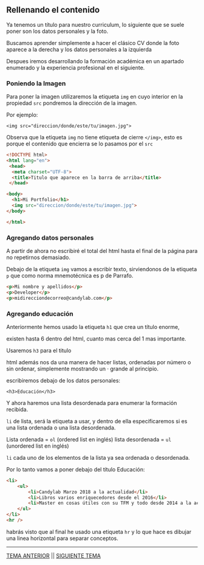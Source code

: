  
## Rellenando el contenido
 
 Ya tenemos un título para nuestro curriculum, lo siguiente que se suele poner son los datos personales y la foto.
 
 Buscamos aprender simplemente a hacer el clásico CV donde la foto aparece a la derecha y los datos personales a la izquierda
 
 Despues iremos desarrollando la formación académica en un apartado enumerado y la experiencia profesional en el siguiente.
 
### Poniendo la Imagen
 
 Para poner la imagen utilizaremos la etiqueta `img` en cuyo interior en la propiedad `src` pondremos la dirección de la imagen.
 
 Por ejemplo:
 
 `<img src="direccion/donde/este/tu/imagen.jpg">`
 
 Observa que la etiqueta `img` no tiene etiqueta de cierre `</img>`, esto es porque el contenido que encierra se lo pasamos por el `src`
 
 ```html
<!DOCTYPE html>
<html lang="en">
  <head>
   <meta charset="UTF-8">
   <title>Titulo que aparece en la barra de arriba</title>
  </head>

 <body>
   <h1>Mi Portfolio</h1>
   <img src="direccion/donde/este/tu/imagen.jpg">
 </body>

</html>
```

### Agregando datos personales

A partir de ahora no escribiré el total del html hasta el final de la página para no repetirnos demasiado.

Debajo de la etiqueta `img` vamos a escribir texto, sirviendonos de la etiqueta `p` que como norma mnemotécnica es p de Parrafo.

```html
<p>Mi nombre y apellidos</p>
<p>Developer</p>
<p>midirecciondecorreo@candylab.com</p>
```

### Agregando educación

Anteriormente hemos usado la etiqueta `h1` que crea un título enorme,

existen hasta 6 dentro del html, cuanto mas cerca del 1 mas importante.

Usaremos `h3` para el titulo

html además nos da una manera de hacer listas, ordenadas por número o sin ordenar, simplemente mostrando un · grande al principio.

escribiremos debajo de los datos personales:

`<h3>Educación</h3>`

Y ahora haremos una lista desordenada para enumerar la formación recibida.

`li` de lista, será la etiqueta a usar, y dentro de ella especificaremos si es una lista ordenada o una lista desordenada.

Lista ordenada = `ol` (ordered list en inglés)
lista desordenada = `ul` (unordered list en inglés)

`li` cada uno de los elementos de la lista ya sea ordenada o desordenada.

Por lo tanto vamos a poner debajo del título Educación:

```html
<li>
    <ul>
        <li>Candylab Marzo 2018 a la actualidad</li>
        <li>Libros varios enriquecedores desde el 2016</li>
        <li>Master en cosas útiles con su TFM y todo desde 2014 a la actualidad</li>
    </ul>
</li>
<hr />

```

habrás visto que al final he usado una etiqueta `hr` y lo que hace es dibujar una linea horizontal para separar conceptos.

<hr />

[TEMA ANTERIOR](./primeraslineas.md) || [SIGUIENTE TEMA](./resultadohtml.md)